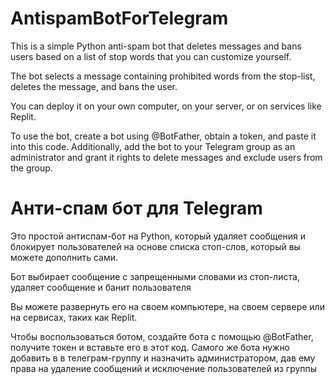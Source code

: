 # AntispamBotForTelegram

This is a simple Python anti-spam bot that deletes messages and bans users based on a list of stop words that you can customize yourself.

The bot selects a message containing prohibited words from the stop-list, deletes the message, and bans the user.

You can deploy it on your own computer, on your server, or on services like Replit.

To use the bot, create a bot using @BotFather, obtain a token, and paste it into this code. Additionally, add the bot to your Telegram group as an administrator and grant it rights to delete messages and exclude users from the group.

# Анти-спам бот для Telegram
Это простой антиспам-бот на Python, который удаляет сообщения и блокирует пользователей на основе списка стоп-слов, который вы можете дополнить сами.

Бот выбирает сообщение с запрещенными словами из стоп-листа, удаляет сообщение и банит пользователя

Вы можете развернуть его на своем компьютере, на своем сервере или на сервисах, таких как Replit.

Чтобы воспользоваться ботом, создайте бота с помощью @BotFather, получите токен и вставьте его в этот код. Самого же бота нужно добавить в в телеграм-группу и назначить администратором, дав ему права на удаление сообщений и исключение пользователей из группы

